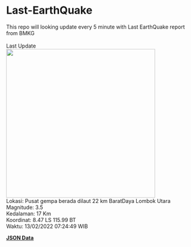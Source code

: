 # Last-EarthQuake
This repo will looking update every 5 minute with Last EarthQuake report from BMKG
<br>
<br>
Last Update
<br>
<img src="https://ews.bmkg.go.id/TEWS/data/20220213072449.mmi.jpg" width="400"/>
<br>
Lokasi: Pusat gempa berada dilaut 22 km BaratDaya Lombok Utara <br>
Magnitude: 3.5 <br>
Kedalaman: 17 Km <br>
Koordinat: 8.47 LS 115.99 BT <br>
Waktu: 13/02/2022 07:24:49 WIB <br>

<a href="./data/data.json">**JSON Data**</a>
